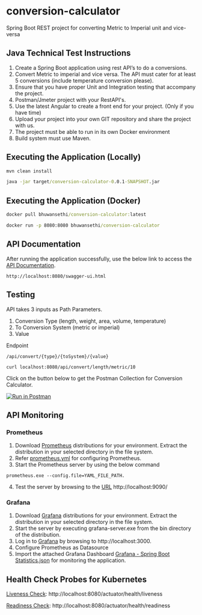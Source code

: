 # conversion-calculator
Spring Boot REST project for converting Metric to Imperial unit and vice-versa

## Java Technical Test Instructions
1. Create a Spring Boot application using rest API’s to do a conversions.
2. Convert Metric to imperial and vice versa. The API must cater for at least 5 conversions (include temperature conversion please).
3. Ensure that you have proper Unit and Integration testing that accompany the project.
4. Postman/Jmeter project with your RestAPI's.
5. Use the latest Angular to create a front end for your project. (Only if you have time)
6. Upload your project into your own GIT repository and share the project with us.
7. The project must be able to run in its own Docker environment
8. Build system must use Maven.

## Executing the Application (Locally)

```cmd
mvn clean install
```

```cmd
java -jar target/conversion-calculator-0.0.1-SNAPSHOT.jar
```

## Executing the Application (Docker)

```cmd
docker pull bhuwansethi/conversion-calculator:latest
```

```cmd
docker run -p 8080:8080 bhuwansethi/conversion-calculator
```

## API Documentation

After running the application successfully, use the below link to access the [API Documentation](http://localhost:8080/swagger-ui.html).

```
http://localhost:8080/swagger-ui.html
```
## Testing

API takes 3 inputs as Path Parameters.
1. Conversion Type (length, weight, area, volume, temperature)
2. To Conversion System (metric or imperial)
3. Value

Endpoint
```
/api/convert/{type}/{toSystem}/{value}
```

```
curl localhost:8080/api/convert/length/metric/10
```

Click on the button below to get the Postman Collection for Conversion Calculator.

[![Run in Postman](https://run.pstmn.io/button.svg)](https://app.getpostman.com/run-collection/c162bdb0accbdddbf8d0)

## API Monitoring

### Prometheus

1. Download [Prometheus](https://prometheus.io/download/) distributions for your environment. Extract the distribution in your selected directory in the file system.
2. Refer [prometheus.yml](https://github.com/bhuwansethi/conversion-calculator/blob/main/prometheus.yml) for configuring Prometheus.
3. Start the Prometheus server by using the below command 
```
prometheus.exe --config.file=YAML_FILE_PATH. 
```
4. Test the server by browsing to the [URL](http://localhost:9090/) http://localhost:9090/


### Grafana

1. Download [Grafana](https://grafana.com/grafana/download) distributions for your environment. Extract the distribution in your selected directory in the file system.
2. Start the server by executing grafana-server.exe from the bin directory of the distribution.
3. Log in to [Grafana](http://localhost:3000) by browsing to http://localhost:3000.
4. Configure Prometheus as Datasource
5. Import the attached Grafana Dashboard [Grafana - Spring Boot Statistics.json](https://github.com/bhuwansethi/conversion-calculator/blob/main/Grafana%20-%20Spring%20Boot%20Statistics.json) for monitoring the application.

## Health Check Probes for Kubernetes

[Liveness Check](http://localhost:8080/actuator/health/liveness): http://localhost:8080/actuator/health/liveness

[Readiness Check](http://localhost:8080/actuator/health/readiness): http://localhost:8080/actuator/health/readiness
